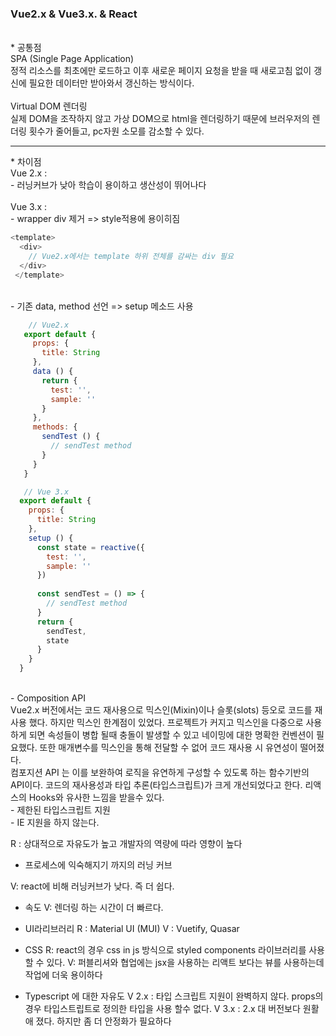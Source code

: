 ### Vue2.x & Vue3.x. & React

<br />
* 공통점 <br />
  SPA (Single Page Application) <br>
  정적 리소스를 최초에만 로드하고 이후 새로운 페이지 요청을 받을 때 새로고침 없이 갱신에 필요한 데이터만 받아와서 갱신하는 방식이다.
  <br><br>  
  Virtual DOM 렌더링 <br>
  실제 DOM을 조작하지 않고 가상 DOM으로 html을 렌더링하기 때문에 브러우저의 렌더링 횟수가 줄어들고, pc자원 소모를 감소할 수 있다.
  <br />
  
<hr/>
* 차이점 <br />
  Vue 2.x : <br> 
  - 러닝커브가 낮아 학습이 용이하고 생산성이 뛰어나다<br />
  <br>
  Vue 3.x : <br>
  - wrapper div 제거 => style적용에 용이히짐 
  <br>
  
   ```javascript
   <template>
     <div>
       // Vue2.x에서는 template 하위 전체를 감싸는 div 필요
     </div>
    </template>
   ```
  <br>
  - 기존 data, method 선언 => setup 메소드 사용 <br>
 
 ```javascript
     // Vue2.x
    export default {
      props: {
        title: String
      },
      data () {
        return {
          test: '',
          sample: ''
        }
      },
      methods: {
        sendTest () {
          // sendTest method
        }
      }
    }
 ```
  
  ```javascript
     // Vue 3.x
    export default {
      props: {
        title: String
      },
      setup () {
        const state = reactive({
          test: '',
          sample: ''
        })
    
        const sendTest = () => {
          // sendTest method
        }
        return { 
          sendTest,
          state
        }
      }
    }
  ```
  <br>
  - Composition API <br>
  Vue2.x 버전에서는 코드 재사용으로 믹스인(Mixin)이나 슬롯(slots) 등오로 코드를 재사용 했다. 하지만 믹스인 한계점이 있었다. 프로젝트가 커지고 믹스인을 다중으로 사용하게 되면 속성들이 병합 될때 충돌이 발생할 수 있고 네이밍에 대한 명확한 컨벤션이 필요했다.  또한 매개변수를 믹스인을 통해 전달할 수 없어 코드 재사용 시 유연성이 떨어졌다. <br>
컴포지션 API 는 이를 보완하여 로직을 유연하게 구성할 수 있도록 하는 함수기반의 API이다. 코드의 재사용성과 타입 추론(타입스크립트)가 크게 개선되었다고 한다. 리액스의 Hooks와 유사한 느낌을 받을수 있다.
  
  <br>
  - 제한된 타입스크립트 지원 <br>
  - IE 지원을 하지 않는다. <br>
  
  R : 상대적으로 자유도가 높고 개발자의 역량에 따라 영향이 높다



* 프로세스에 익숙해지기 까지의 러닝 커브

V: react에 비해 러닝커브가 낮다. 즉 더 쉽다.


* 속도
V: 렌더링 하는 시간이 더 빠르다.

* UI라리브러리 
R : Material UI (MUI)
V :  Vuetify, Quasar

* CSS
R: react의 경우 css in js  방식으로 styled components 라이브러리를 사용할 수 있다. 
V: 퍼블리셔와 협업에는 jsx을 사용하는 리액트 보다는 뷰를 사용하는데 작업에 더욱 용이하다

* Typescript 에 대한 자유도
V 2.x : 타입 스크립트 지원이 완벽하지 않다. 
           props의 경우 타입스트립트로 정의한 타입을 사용 할수 없다. 
V 3.x : 2.x 대 버전보다 원활애 졌다. 하지만 좀 더 안정화가 필요하다


